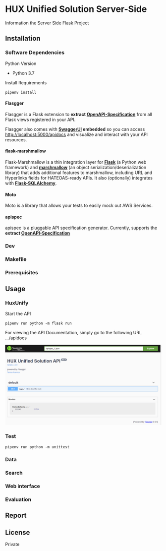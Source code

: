 # HUX Unified Solution Server-Side

Information the Server Side Flask Project

## Installation

### Software Dependencies

Python Version
* Python 3.7

Install Requirements
```
pipenv install
```

#### Flasgger
Flasgger is a Flask extension to **extract [OpenAPI-Specification](https://github.com/OAI/OpenAPI-Specification/blob/master/versions/2.0.md#operation-object)** 
from all Flask views registered in your API.

Flasgger also comes with **[SwaggerUI](http://swagger.io/swagger-ui/) embedded** so you can access [http://localhost:5000/apidocs](localhost:5000/apidocs) 
and visualize and interact with your API resources.

#### flask-marshmallow

Flask-Marshmallow is a thin integration layer for **[Flask](http://flask.pocoo.org/)** (a Python web framework) 
and **[marshmallow](http://marshmallow.readthedocs.io/)** (an object serialization/deserialization library) 
that adds additional features to marshmallow, including URL and Hyperlinks fields for HATEOAS-ready APIs. 
It also (optionally) integrates with **[Flask-SQLAlchemy](http://marshmallow.readthedocs.io/)**.

#### Moto
Moto is a library that allows your tests to easily mock out AWS Services.

#### apispec

apispec is a pluggable API specification generator. Currently, supports the **extract [OpenAPI-Specification](https://github.com/OAI/OpenAPI-Specification/blob/master/versions/2.0.md#operation-object)**

### Dev


### Makefile


### Prerequisites

## Usage

### HuxUnify

Start the API
```
pipenv run python -m flask run
```

For viewing the API Documentation, simply go to the following URL
.../apidocs

![apidocs.png](apidocs.png)

### Test
```
pipenv run python -m unittest
```


### Data

### Search

### Web interface

### Evaluation

[comment]: <> (You will need assessments log file, obtained from server.  )

## Report

## License

Private
